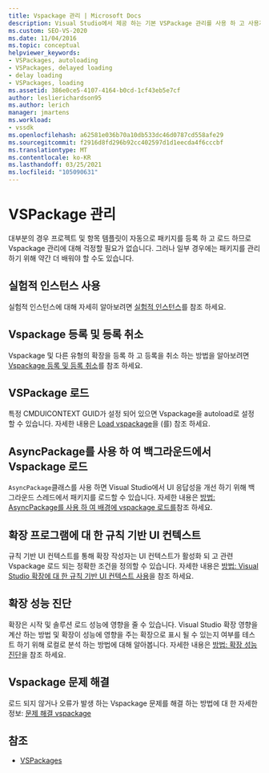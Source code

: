 ```yaml
---
title: Vspackage 관리 | Microsoft Docs
description: Visual Studio에서 제공 하는 기본 VSPackage 관리를 사용 하 고 사용자 지정 하는 방법 및 시기를 알 수 있도록 Vspackage 관리에 대해 알아봅니다.
ms.custom: SEO-VS-2020
ms.date: 11/04/2016
ms.topic: conceptual
helpviewer_keywords:
- VSPackages, autoloading
- VSPackages, delayed loading
- delay loading
- VSPackages, loading
ms.assetid: 386e0ce5-4107-4164-b0cd-1cf43eb5e7cf
author: leslierichardson95
ms.author: lerich
manager: jmartens
ms.workload:
- vssdk
ms.openlocfilehash: a62581e036b70a10db533dc46d0787cd558afe29
ms.sourcegitcommit: f2916d8fd296b92cc402597d1d1eecda4f6cccbf
ms.translationtype: MT
ms.contentlocale: ko-KR
ms.lasthandoff: 03/25/2021
ms.locfileid: "105090631"
---
```

# <a name="manage-vspackages"></a>VSPackage 관리
대부분의 경우 프로젝트 및 항목 템플릿이 자동으로 패키지를 등록 하 고 로드 하므로 Vspackage 관리에 대해 걱정할 필요가 없습니다. 그러나 일부 경우에는 패키지를 관리 하기 위해 약간 더 배워야 할 수도 있습니다.

## <a name="use-the-experimental-instance"></a>실험적 인스턴스 사용
 실험적 인스턴스에 대해 자세히 알아보려면 [실험적 인스턴스](../extensibility/the-experimental-instance.md)를 참조 하세요.

## <a name="register-and-unregister-vspackages"></a>Vspackage 등록 및 등록 취소
 Vspackage 및 다른 유형의 확장을 등록 하 고 등록을 취소 하는 방법을 알아보려면 [Vspackage 등록 및 등록 취소](../extensibility/registering-and-unregistering-vspackages.md)를 참조 하세요.

## <a name="load-a-vspackage"></a>VSPackage 로드
 특정 CMDUICONTEXT GUID가 설정 되어 있으면 Vspackage을 autoload로 설정할 수 있습니다. 자세한 내용은 [Load vspackage](../extensibility/loading-vspackages.md)을 (를) 참조 하세요.

## <a name="use-asyncpackage-to-load-vspackages-in-the-background"></a>AsyncPackage를 사용 하 여 백그라운드에서 Vspackage 로드
 `AsyncPackage`클래스를 사용 하면 Visual Studio에서 UI 응답성을 개선 하기 위해 백그라운드 스레드에서 패키지를 로드할 수 있습니다. 자세한 내용은 [방법: AsyncPackage를 사용 하 여 배경에 vspackage 로드를](../extensibility/how-to-use-asyncpackage-to-load-vspackages-in-the-background.md)참조 하세요.

## <a name="rule-based-ui-context-for-extensions"></a>확장 프로그램에 대 한 규칙 기반 UI 컨텍스트
 규칙 기반 UI 컨텍스트를 통해 확장 작성자는 UI 컨텍스트가 활성화 되 고 관련 Vspackage 로드 되는 정확한 조건을 정의할 수 있습니다. 자세한 내용은 [방법: Visual Studio 확장에 대 한 규칙 기반 UI 컨텍스트 사용](../extensibility/how-to-use-rule-based-ui-context-for-visual-studio-extensions.md)을 참조 하세요.

## <a name="diagnose-extension-performance"></a>확장 성능 진단
확장은 시작 및 솔루션 로드 성능에 영향을 줄 수 있습니다. Visual Studio 확장 영향을 계산 하는 방법 및 확장이 성능에 영향을 주는 확장으로 표시 될 수 있는지 여부를 테스트 하기 위해 로컬로 분석 하는 방법에 대해 알아봅니다. 자세한 내용은 [방법: 확장 성능 진단](how-to-diagnose-extension-performance.md)을 참조 하세요.

## <a name="troubleshoot-vspackages"></a>Vspackage 문제 해결
 로드 되지 않거나 오류가 발생 하는 Vspackage 문제를 해결 하는 방법에 대 한 자세한 정보: [문제 해결 vspackage](../extensibility/troubleshooting-vspackages.md)

## <a name="see-also"></a>참조
- [VSPackages](../extensibility/internals/vspackages.md)
